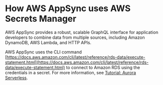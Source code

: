 # How AWS AppSync uses AWS Secrets Manager<a name="integrating_how-services-use-secrets_APSYlong"></a>

AWS AppSync provides a robust, scalable GraphQL interface for application developers to combine data from multiple sources, including Amazon DynamoDB, AWS Lambda, and HTTP APIs\.

AWS AppSync uses the CLI command [https://docs.aws.amazon.com/cli/latest/reference/rds-data/execute-statement.html](https://docs.aws.amazon.com/cli/latest/reference/rds-data/execute-statement.html) to connect to Amazon RDS using the credentials in a secret\. For more information, see [Tutorial: Aurora Serverless](https://docs.aws.amazon.com/appsync/latest/devguide/tutorial-rds-resolvers.html)\.